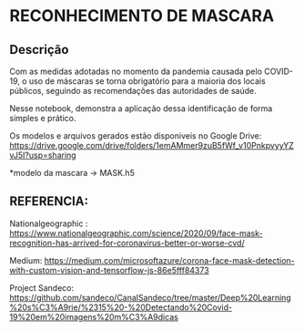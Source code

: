 # RECONHECIMENTO DE MASCARA

## Descrição
Com as medidas adotadas no momento da pandemia causada pelo COVID-19, o uso de máscaras se torna obrigatório para a maioria dos locais públicos, seguindo as recomendações das autoridades de saúde. 

Nesse notebook, demonstra a aplicação dessa identificação de forma simples e prático.

Os modelos e arquivos gerados estão disponiveis no Google Drive:
https://drive.google.com/drive/folders/1emAMmer9zuB5fWf_v10PnkpvyyYZvJ5I?usp=sharing

*modelo da mascara -> MASK.h5


## REFERENCIA:
Nationalgeographic : https://www.nationalgeographic.com/science/2020/09/face-mask-recognition-has-arrived-for-coronavirus-better-or-worse-cvd/

Medium: https://medium.com/microsoftazure/corona-face-mask-detection-with-custom-vision-and-tensorflow-js-86e5fff84373

Project Sandeco: https://github.com/sandeco/CanalSandeco/tree/master/Deep%20Learning%20s%C3%A9rie/%2315%20-%20Detectando%20Covid-19%20em%20imagens%20m%C3%A9dicas


